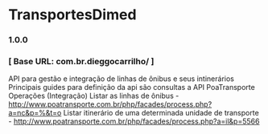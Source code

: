# TransportesDimed
### 1.0.0 
### [ Base URL: com.br.dieggocarrilho/ ]
API para gestão e integração de linhas de ônibus e seus intinerários Principais guides para definição da api são consultas a API PoaTransporte Operações (Integração) Listar as linhas de ônibus - http://www.poatransporte.com.br/php/facades/process.php?a=nc&p=%&t=o Listar itinerário de uma determinada unidade de transporte - http://www.poatransporte.com.br/php/facades/process.php?a=il&p=5566

